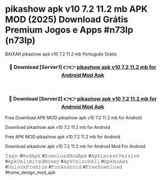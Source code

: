 # pikashow apk v10 7.2 11.2 mb APK MOD (2025) Download Grátis Premium Jogos e Apps #n73lp (n73lp)
BAIXAR pikashow apk v10 7.2 11.2 mb Português Grátis

<div align="center">
<h3>🔴 Download [Server1] 👉👉 <a href="https://apps.libra.edu.pl?title=pikashow_apk_v10_7.2_11.2_mb&ref=21FP2">pikashow apk v10 7.2 11.2 mb for Android Mod Apk</a></h3><br>

<h3>🔴 Download [Server2] 👉👉 <a href="https://apps.libra.edu.pl?title=pikashow_apk_v10_7.2_11.2_mb&ref=21FP2">pikashow apk v10 7.2 11.2 mb for Android Mod Apk</a></h3>
</div>


Free Download APK MOD pikashow apk v10 7.2 11.2 mb for Android

Download pikashow apk v10 7.2 11.2 mb for Android 

Free APK MOD pikashow apk v10 7.2 11.2 mb for Android 

Download pikashow apk v10 7.2 11.2 mb for Android Mod For Android

𝚃𝚊𝚐𝚜: #𝙼𝚘𝚍𝙰𝚙𝚔 #𝙳𝚘𝚠𝚗𝚕𝚘𝚊𝚍𝙼𝚘𝚍𝙰𝚙𝚔 #𝙰𝚙𝚔𝙻𝚊𝚝𝚎𝚜𝚝𝚅𝚎𝚛𝚜𝚒𝚘𝚗 #𝙰𝚙𝚔𝚄𝚗𝚕𝚒𝚖𝚒𝚝𝚎𝚍𝙼𝚘𝚗𝚎𝚢 #𝙰𝚙𝚔𝚄𝚗𝚕𝚘𝚌𝚔𝙰𝚕𝚕 #𝙰𝚙𝚔𝙽𝚘𝙰𝚍𝚜 #𝚄𝚗𝚕𝚘𝚌𝚔𝙿𝚛𝚎𝚖𝚒𝚞𝚖 #𝙵𝚘𝚛𝙰𝚗𝚍𝚛𝚘𝚒𝚍 #𝙵𝚛𝚎𝚎𝙳𝚘𝚠𝚗𝚕𝚘𝚊𝚍 #home_design_mod_apk